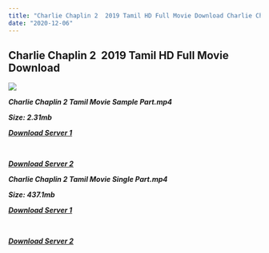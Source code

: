 ```yaml
---
title: "Charlie Chaplin 2  2019 Tamil HD Full Movie Download Charlie Chaplin 2 Tamil HD Movie Download"
date: "2020-12-06"
---
```


## Charlie Chaplin 2  2019 Tamil HD Full Movie Download 

![](https://images.moviebuff.com/0019008a-ac14-44dc-b1d3-f2a6f603baa7?w=1000)

**_Charlie Chaplin 2 Tamil Movie Sample Part.mp4_**

**_Size: 2.31mb_**

**_[Download Server 1](http://b8.wetransfer.vip/files/Tamil{525e4ed8fa01f01a9103e1e2d0de788082fff3ddd3718eaf08f87fc8fd9b0ee6}20Movies/Tamil{525e4ed8fa01f01a9103e1e2d0de788082fff3ddd3718eaf08f87fc8fd9b0ee6}202019{525e4ed8fa01f01a9103e1e2d0de788082fff3ddd3718eaf08f87fc8fd9b0ee6}20Movies/Charlie{525e4ed8fa01f01a9103e1e2d0de788082fff3ddd3718eaf08f87fc8fd9b0ee6}20Chaplin{525e4ed8fa01f01a9103e1e2d0de788082fff3ddd3718eaf08f87fc8fd9b0ee6}202{525e4ed8fa01f01a9103e1e2d0de788082fff3ddd3718eaf08f87fc8fd9b0ee6}20(2019)/Charlie{525e4ed8fa01f01a9103e1e2d0de788082fff3ddd3718eaf08f87fc8fd9b0ee6}20Chaplin{525e4ed8fa01f01a9103e1e2d0de788082fff3ddd3718eaf08f87fc8fd9b0ee6}202{525e4ed8fa01f01a9103e1e2d0de788082fff3ddd3718eaf08f87fc8fd9b0ee6}20(2019){525e4ed8fa01f01a9103e1e2d0de788082fff3ddd3718eaf08f87fc8fd9b0ee6}20Proper{525e4ed8fa01f01a9103e1e2d0de788082fff3ddd3718eaf08f87fc8fd9b0ee6}20HDRip/Charlie{525e4ed8fa01f01a9103e1e2d0de788082fff3ddd3718eaf08f87fc8fd9b0ee6}20Chaplin{525e4ed8fa01f01a9103e1e2d0de788082fff3ddd3718eaf08f87fc8fd9b0ee6}202{525e4ed8fa01f01a9103e1e2d0de788082fff3ddd3718eaf08f87fc8fd9b0ee6}20(2019){525e4ed8fa01f01a9103e1e2d0de788082fff3ddd3718eaf08f87fc8fd9b0ee6}20Sample{525e4ed8fa01f01a9103e1e2d0de788082fff3ddd3718eaf08f87fc8fd9b0ee6}20(640x360).mp4)_**

**_[  
](http://b8.wetransfer.vip/files/Tamil{525e4ed8fa01f01a9103e1e2d0de788082fff3ddd3718eaf08f87fc8fd9b0ee6}20Movies/Tamil{525e4ed8fa01f01a9103e1e2d0de788082fff3ddd3718eaf08f87fc8fd9b0ee6}202019{525e4ed8fa01f01a9103e1e2d0de788082fff3ddd3718eaf08f87fc8fd9b0ee6}20Movies/Charlie{525e4ed8fa01f01a9103e1e2d0de788082fff3ddd3718eaf08f87fc8fd9b0ee6}20Chaplin{525e4ed8fa01f01a9103e1e2d0de788082fff3ddd3718eaf08f87fc8fd9b0ee6}202{525e4ed8fa01f01a9103e1e2d0de788082fff3ddd3718eaf08f87fc8fd9b0ee6}20(2019)/Charlie{525e4ed8fa01f01a9103e1e2d0de788082fff3ddd3718eaf08f87fc8fd9b0ee6}20Chaplin{525e4ed8fa01f01a9103e1e2d0de788082fff3ddd3718eaf08f87fc8fd9b0ee6}202{525e4ed8fa01f01a9103e1e2d0de788082fff3ddd3718eaf08f87fc8fd9b0ee6}20(2019){525e4ed8fa01f01a9103e1e2d0de788082fff3ddd3718eaf08f87fc8fd9b0ee6}20Proper{525e4ed8fa01f01a9103e1e2d0de788082fff3ddd3718eaf08f87fc8fd9b0ee6}20HDRip/Charlie{525e4ed8fa01f01a9103e1e2d0de788082fff3ddd3718eaf08f87fc8fd9b0ee6}20Chaplin{525e4ed8fa01f01a9103e1e2d0de788082fff3ddd3718eaf08f87fc8fd9b0ee6}202{525e4ed8fa01f01a9103e1e2d0de788082fff3ddd3718eaf08f87fc8fd9b0ee6}20(2019){525e4ed8fa01f01a9103e1e2d0de788082fff3ddd3718eaf08f87fc8fd9b0ee6}20Sample{525e4ed8fa01f01a9103e1e2d0de788082fff3ddd3718eaf08f87fc8fd9b0ee6}20(640x360).mp4)_**

**_[Download Server 2](http://b8.wetransfer.vip/files/Tamil{525e4ed8fa01f01a9103e1e2d0de788082fff3ddd3718eaf08f87fc8fd9b0ee6}20Movies/Tamil{525e4ed8fa01f01a9103e1e2d0de788082fff3ddd3718eaf08f87fc8fd9b0ee6}202019{525e4ed8fa01f01a9103e1e2d0de788082fff3ddd3718eaf08f87fc8fd9b0ee6}20Movies/Charlie{525e4ed8fa01f01a9103e1e2d0de788082fff3ddd3718eaf08f87fc8fd9b0ee6}20Chaplin{525e4ed8fa01f01a9103e1e2d0de788082fff3ddd3718eaf08f87fc8fd9b0ee6}202{525e4ed8fa01f01a9103e1e2d0de788082fff3ddd3718eaf08f87fc8fd9b0ee6}20(2019)/Charlie{525e4ed8fa01f01a9103e1e2d0de788082fff3ddd3718eaf08f87fc8fd9b0ee6}20Chaplin{525e4ed8fa01f01a9103e1e2d0de788082fff3ddd3718eaf08f87fc8fd9b0ee6}202{525e4ed8fa01f01a9103e1e2d0de788082fff3ddd3718eaf08f87fc8fd9b0ee6}20(2019){525e4ed8fa01f01a9103e1e2d0de788082fff3ddd3718eaf08f87fc8fd9b0ee6}20Proper{525e4ed8fa01f01a9103e1e2d0de788082fff3ddd3718eaf08f87fc8fd9b0ee6}20HDRip/Charlie{525e4ed8fa01f01a9103e1e2d0de788082fff3ddd3718eaf08f87fc8fd9b0ee6}20Chaplin{525e4ed8fa01f01a9103e1e2d0de788082fff3ddd3718eaf08f87fc8fd9b0ee6}202{525e4ed8fa01f01a9103e1e2d0de788082fff3ddd3718eaf08f87fc8fd9b0ee6}20(2019){525e4ed8fa01f01a9103e1e2d0de788082fff3ddd3718eaf08f87fc8fd9b0ee6}20Sample{525e4ed8fa01f01a9103e1e2d0de788082fff3ddd3718eaf08f87fc8fd9b0ee6}20(640x360).mp4)_**

**_Charlie Chaplin 2 Tamil Movie Single Part.mp4_**

**_Size: 437.1mb_**

**_[Download Server 1](http://b8.wetransfer.vip/files/Tamil{525e4ed8fa01f01a9103e1e2d0de788082fff3ddd3718eaf08f87fc8fd9b0ee6}20Movies/Tamil{525e4ed8fa01f01a9103e1e2d0de788082fff3ddd3718eaf08f87fc8fd9b0ee6}202019{525e4ed8fa01f01a9103e1e2d0de788082fff3ddd3718eaf08f87fc8fd9b0ee6}20Movies/Charlie{525e4ed8fa01f01a9103e1e2d0de788082fff3ddd3718eaf08f87fc8fd9b0ee6}20Chaplin{525e4ed8fa01f01a9103e1e2d0de788082fff3ddd3718eaf08f87fc8fd9b0ee6}202{525e4ed8fa01f01a9103e1e2d0de788082fff3ddd3718eaf08f87fc8fd9b0ee6}20(2019)/Charlie{525e4ed8fa01f01a9103e1e2d0de788082fff3ddd3718eaf08f87fc8fd9b0ee6}20Chaplin{525e4ed8fa01f01a9103e1e2d0de788082fff3ddd3718eaf08f87fc8fd9b0ee6}202{525e4ed8fa01f01a9103e1e2d0de788082fff3ddd3718eaf08f87fc8fd9b0ee6}20(2019){525e4ed8fa01f01a9103e1e2d0de788082fff3ddd3718eaf08f87fc8fd9b0ee6}20Proper{525e4ed8fa01f01a9103e1e2d0de788082fff3ddd3718eaf08f87fc8fd9b0ee6}20HDRip/Charlie{525e4ed8fa01f01a9103e1e2d0de788082fff3ddd3718eaf08f87fc8fd9b0ee6}20Chaplin{525e4ed8fa01f01a9103e1e2d0de788082fff3ddd3718eaf08f87fc8fd9b0ee6}202{525e4ed8fa01f01a9103e1e2d0de788082fff3ddd3718eaf08f87fc8fd9b0ee6}20(2019){525e4ed8fa01f01a9103e1e2d0de788082fff3ddd3718eaf08f87fc8fd9b0ee6}20Single{525e4ed8fa01f01a9103e1e2d0de788082fff3ddd3718eaf08f87fc8fd9b0ee6}20Part{525e4ed8fa01f01a9103e1e2d0de788082fff3ddd3718eaf08f87fc8fd9b0ee6}20(640x360).mp4)_**

**_[  
](http://b8.wetransfer.vip/files/Tamil{525e4ed8fa01f01a9103e1e2d0de788082fff3ddd3718eaf08f87fc8fd9b0ee6}20Movies/Tamil{525e4ed8fa01f01a9103e1e2d0de788082fff3ddd3718eaf08f87fc8fd9b0ee6}202019{525e4ed8fa01f01a9103e1e2d0de788082fff3ddd3718eaf08f87fc8fd9b0ee6}20Movies/Charlie{525e4ed8fa01f01a9103e1e2d0de788082fff3ddd3718eaf08f87fc8fd9b0ee6}20Chaplin{525e4ed8fa01f01a9103e1e2d0de788082fff3ddd3718eaf08f87fc8fd9b0ee6}202{525e4ed8fa01f01a9103e1e2d0de788082fff3ddd3718eaf08f87fc8fd9b0ee6}20(2019)/Charlie{525e4ed8fa01f01a9103e1e2d0de788082fff3ddd3718eaf08f87fc8fd9b0ee6}20Chaplin{525e4ed8fa01f01a9103e1e2d0de788082fff3ddd3718eaf08f87fc8fd9b0ee6}202{525e4ed8fa01f01a9103e1e2d0de788082fff3ddd3718eaf08f87fc8fd9b0ee6}20(2019){525e4ed8fa01f01a9103e1e2d0de788082fff3ddd3718eaf08f87fc8fd9b0ee6}20Proper{525e4ed8fa01f01a9103e1e2d0de788082fff3ddd3718eaf08f87fc8fd9b0ee6}20HDRip/Charlie{525e4ed8fa01f01a9103e1e2d0de788082fff3ddd3718eaf08f87fc8fd9b0ee6}20Chaplin{525e4ed8fa01f01a9103e1e2d0de788082fff3ddd3718eaf08f87fc8fd9b0ee6}202{525e4ed8fa01f01a9103e1e2d0de788082fff3ddd3718eaf08f87fc8fd9b0ee6}20(2019){525e4ed8fa01f01a9103e1e2d0de788082fff3ddd3718eaf08f87fc8fd9b0ee6}20Single{525e4ed8fa01f01a9103e1e2d0de788082fff3ddd3718eaf08f87fc8fd9b0ee6}20Part{525e4ed8fa01f01a9103e1e2d0de788082fff3ddd3718eaf08f87fc8fd9b0ee6}20(640x360).mp4)_**

**_[Download Server 2](http://b8.wetransfer.vip/files/Tamil{525e4ed8fa01f01a9103e1e2d0de788082fff3ddd3718eaf08f87fc8fd9b0ee6}20Movies/Tamil{525e4ed8fa01f01a9103e1e2d0de788082fff3ddd3718eaf08f87fc8fd9b0ee6}202019{525e4ed8fa01f01a9103e1e2d0de788082fff3ddd3718eaf08f87fc8fd9b0ee6}20Movies/Charlie{525e4ed8fa01f01a9103e1e2d0de788082fff3ddd3718eaf08f87fc8fd9b0ee6}20Chaplin{525e4ed8fa01f01a9103e1e2d0de788082fff3ddd3718eaf08f87fc8fd9b0ee6}202{525e4ed8fa01f01a9103e1e2d0de788082fff3ddd3718eaf08f87fc8fd9b0ee6}20(2019)/Charlie{525e4ed8fa01f01a9103e1e2d0de788082fff3ddd3718eaf08f87fc8fd9b0ee6}20Chaplin{525e4ed8fa01f01a9103e1e2d0de788082fff3ddd3718eaf08f87fc8fd9b0ee6}202{525e4ed8fa01f01a9103e1e2d0de788082fff3ddd3718eaf08f87fc8fd9b0ee6}20(2019){525e4ed8fa01f01a9103e1e2d0de788082fff3ddd3718eaf08f87fc8fd9b0ee6}20Proper{525e4ed8fa01f01a9103e1e2d0de788082fff3ddd3718eaf08f87fc8fd9b0ee6}20HDRip/Charlie{525e4ed8fa01f01a9103e1e2d0de788082fff3ddd3718eaf08f87fc8fd9b0ee6}20Chaplin{525e4ed8fa01f01a9103e1e2d0de788082fff3ddd3718eaf08f87fc8fd9b0ee6}202{525e4ed8fa01f01a9103e1e2d0de788082fff3ddd3718eaf08f87fc8fd9b0ee6}20(2019){525e4ed8fa01f01a9103e1e2d0de788082fff3ddd3718eaf08f87fc8fd9b0ee6}20Single{525e4ed8fa01f01a9103e1e2d0de788082fff3ddd3718eaf08f87fc8fd9b0ee6}20Part{525e4ed8fa01f01a9103e1e2d0de788082fff3ddd3718eaf08f87fc8fd9b0ee6}20(640x360).mp4)_**
